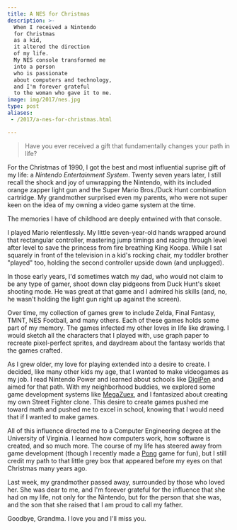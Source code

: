 ```yaml
---
title: A NES for Christmas
description: >-
  When I received a Nintendo
  for Christmas
  as a kid,
  it altered the direction
  of my life.
  My NES console transformed me
  into a person
  who is passionate
  about computers and technology,
  and I'm forever grateful
  to the woman who gave it to me.
image: img/2017/nes.jpg
type: post
aliases:
 - /2017/a-nes-for-christmas.html

---
```


> Have you ever received a gift
that fundamentally changes your path
in life?

For the Christmas of 1990,
I got the best and most influential suprise gift
of my life:
a *Nintendo Entertainment System*.
Twenty seven years later,
I still recall the shock and joy
of unwrapping the Nintendo,
with its included orange zapper light gun
and the Super Mario Bros./Duck Hunt combination cartridge.
My grandmother surprised even my parents,
who were not super keen on the idea
of my owning a video game system at the time.

The memories I have of childhood are deeply entwined
with that console.

I played Mario relentlessly.
My little seven-year-old hands wrapped around
that rectangular controller,
mastering jump timings
and racing through level after level
to save the princess
from fire breathing King Koopa.
While I sat squarely in front
of the television
in a kid's rocking chair,
my toddler brother "played" too,
holding the second controller upside down
(and unplugged).

In those early years,
I'd sometimes watch my dad,
who would not claim to be any type of gamer,
shoot down clay pidgeons
from Duck Hunt's skeet shooting mode.
He was great at that game
and I admired his skills
(and, no, he wasn't holding the light gun right up
against the screen).

Over time,
my collection of games grew to include
Zelda,
Final Fantasy,
TMNT,
NES Football,
and many others.
Each of these games holds some part
of my memory.
The games infected my other loves
in life
like drawing.
I would sketch all the characters
that I played with,
use graph paper to recreate pixel-perfect sprites,
and daydream
about the fantasy worlds
that the games crafted.

As I grew older,
my love for playing extended
into a desire to create.
I decided,
like many other kids my age,
that I wanted to make videogames
as my job.
I read Nintendo Power
and learned about schools like [DigiPen](https://www.digipen.edu/)
and aimed for that path.
With my neighborhood buddies,
we explored some game development systems
like [MegaZuex](http://vault.digitalmzx.net/index.php),
and I fantasized about creating my own Street Fighter clone.
This desire to create games pushed me toward math
and pushed me to excel in school,
knowing that I would need that if I wanted to make games.

All of this influence directed me
to a Computer Engineering degree
at the University of Virginia.
I learned how computers work,
how software is created,
and so much more.
The course of my life has steered away from game development
(though I recently made a [Pong](https://github.com/mblayman/pong) game for fun),
but I still credit my path
to that little grey box
that appeared before my eyes
on that Christmas many years ago.

Last week,
my grandmother passed away,
surrounded by those who loved her.
She was dear to me,
and I'm forever grateful
for the influence that she had on my life,
not only for the Nintendo,
but for the person that she was,
and the son that she raised that I am proud to call my father.

Goodbye, Grandma.
I love you and I'll miss you.
